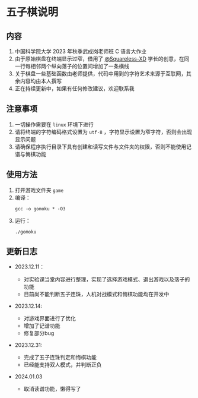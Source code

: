 # 五子棋说明

## 内容

1. 中国科学院大学 2023 年秋季武成岗老师班 C 语言大作业
2. 由于原始棋盘在终端显示过窄，借用了 [@Squareless-XD](https://github.com/Squareless-XD) 学长的创意，在同一行每相邻两个纵向落子的位置间增加了一条横线
3. 关于棋盘一些基础函数由老师提供，代码中用到的字符艺术来源于互联网，其余内容均由本人撰写
4. 正在持续更新中，如果有任何修改建议，欢迎联系我

## 注意事项

1. 一切操作需要在 `linux` 环境下进行
2. 请将终端的字符编码格式设置为 `utf-8` ，字符显示设置为窄字符，否则会出现显示问题
3. 请确保程序执行目录下具有创建和读写文件与文件夹的权限，否则不能使用记谱与悔棋功能

## 使用方法

1. 打开游戏文件夹 `game`
2. 编译：
   ```shell
   gcc -o gomoku * -O3
   ```
3. 运行：
    ```shell
    ./gomoku
    ```

## 更新日志

- 2023.12.11：
    - 对实验课当堂内容进行整理，实现了选择游戏模式、退出游戏以及落子的功能
    - 目前尚不能判断五子连珠，人机对战模式和悔棋功能均在开发中

- 2023.12.14:
    - 对游戏界面进行了优化
    - 增加了记谱功能
    - 修复部分bug

- 2023.12.31:
    - 完成了五子连珠判定和悔棋功能
    - 已经能支持双人模式，并判断正负

- 2024.01.03
  - 取消读谱功能，懒得写了

